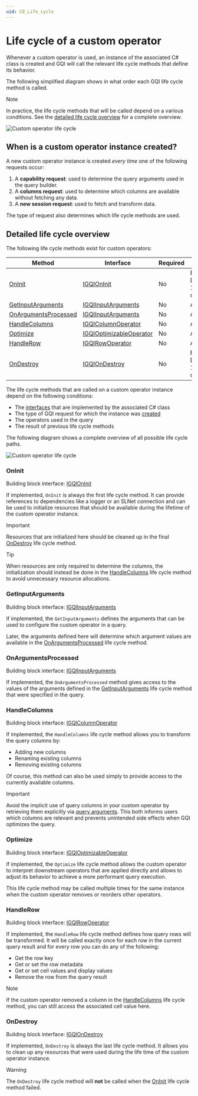 ```yaml
---
uid: CO_Life_cycle
---
```


# Life cycle of a custom operator

Whenever a custom operator is used, an instance of the associated C# class is created and GQI will call the relevant life cycle methods that define its behavior.

The following simplified diagram shows in what order each GQI life cycle method is called.

> [!NOTE]
> In practice, the life cycle methods that will be called depend on a various conditions. See the [detailed life cycle overview](#detailed-life-cycle-overview) for a complete overview.

![Custom operator life cycle](~/user-guide/images/GQI_CustomOperatorLifeCycle.png)

## When is a custom operator instance created?

A new custom operator instance is created *every time* one of the following requests occur:

1. A **capability request**: used to determine the query arguments used in the query builder.
1. A **columns request**: used to determine which columns are available without fetching any data.
1. A **new session request**: used to fetch and transform data.

The type of request also determines which life cycle methods are used.

## Detailed life cycle overview

The following life cycle methods exist for custom operators:

| Method | Interface | Required | Availablity |
|--|--|--|--|
| [OnInit](#oninit) | [IGQIOnInit](xref:GQI_IGQIOnInit) | No | From DataMiner 10.4.5/10.5.0 onwards<!-- RN 38959 --> |
| [GetInputArguments](#getinputarguments) | [IGQIInputArguments](xref:GQI_IGQIInputArguments) | No | Always |
| [OnArgumentsProcessed](#onargumentsprocessed) | [IGQIInputArguments](xref:GQI_IGQIInputArguments) | No | Always |
| [HandleColumns](#handlecolumns) | [IGQIColumnOperator](xref:GQI_IGQIColumnOperator) | No | Always |
| [Optimize](#optimize) | [IGQIOptimizableOperator](xref:GQI_IGQIOptimizableOperator) | No | Always |
| [HandleRow](#handlerow) | [IGQIRowOperator](xref:GQI_IGQIRowOperator) | No | Always |
| [OnDestroy](#ondestroy) | [IGQIOnDestroy](xref:GQI_IGQIOnDestroy) | No | From DataMiner 10.4.5/10.5.0 onwards<!-- RN 38959 --> |

The life cycle methods that are called on a custom operator instance depend on the following conditions:

- The [interfaces](xref:CO_Building_blocks) that are implemented by the associated C# class
- The type of GQI request for which the instance was [created](#when-is-a-custom-operator-instance-created)
- The operators used in the query
- The result of previous life cycle methods

The following diagram shows a complete overview of all possible life cycle paths.

![Custom operator life cycle](~/user-guide/images/GQI_CustomOperatorLifeCycle2.png)

### OnInit

Building block interface: [IGQIOnInit](xref:GQI_IGQIOnInit)

If implemented, `OnInit` is always the first life cycle method. It can provide references to dependencies like a logger or an SLNet connection and can be used to initialize resources that should be available during the lifetime of the custom operator instance.

> [!IMPORTANT]
> Resources that are initialized here should be cleaned up in the final [OnDestroy](#ondestroy) life cycle method.

> [!TIP]
> When resources are only required to determine the columns, the initialization should instead be done in the [HandleColumns](#handlecolumns) life cycle method to avoid unnecessary resource allocations.

### GetInputArguments

Building block interface: [IGQIInputArguments](xref:GQI_IGQIInputArguments)

If implemented, the `GetInputArguments` defines the arguments that can be used to configure the custom operator in a query.

Later, the arguments defined here will determine which argument values are available in the [OnArgumentsProcessed](#onargumentsprocessed) life cycle method.

### OnArgumentsProcessed

Building block interface: [IGQIInputArguments](xref:GQI_IGQIInputArguments)

If implemented, the `OnArgumentsProcessed` method gives access to the values of the arguments defined in the [GetInputArguments](#getinputarguments) life cycle method that were specified in the query.

### HandleColumns

Building block interface: [IGQIColumnOperator](xref:GQI_IGQIColumnOperator)

If implemented, the `HandleColumns` life cycle method allows you to transform the query columns by:

- Adding new columns
- Renaming existing columns
- Removing existing columns

Of course, this method can also be used simply to provide access to the currently available columns.

> [!IMPORTANT]
> Avoid the implicit use of query columns in your custom operator by retrieving them explicitly via [query arguments](xref:GQI_IGQIInputArguments). This both informs users which columns are relevant and prevents unintended side effects when GQI optimizes the query.

### Optimize

Building block interface: [IGQIOptimizableOperator](xref:GQI_IGQIOptimizableOperator)

If implemented, the `Optimize` life cycle method allows the custom operator to interpret downstream operators that are applied directly and allows to adjust its behavior to achieve a more performant query execution.

This life cycle method may be called multiple times for the same instance when the custom operator removes or reorders other operators.

### HandleRow

Building block interface: [IGQIRowOperator](xref:GQI_IGQIRowOperator)

If implemented, the `HandleRow` life cycle method defines how query rows will be transformed. It will be called exactly once for each row in the current query result and for every row you can do any of the following:

- Get the row key
- Get or set the row metadata
- Get or set cell values and display values
- Remove the row from the query result

> [!NOTE]
> If the custom operator removed a column in the [HandleColumns](#handlecolumns) life cycle method, you can still access the associated cell value here.

### OnDestroy

Building block interface: [IGQIOnDestroy](xref:GQI_IGQIOnDestroy)

If implemented, `OnDestroy` is always the last life cycle method. It allows you to clean up any resources that were used during the life time of the custom operator instance.

> [!WARNING]
> The `OnDestroy` life cycle method will **not** be called when the [OnInit](#oninit) life cycle method failed.
